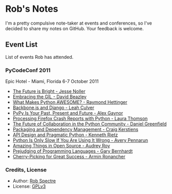 
# Rob's Notes

I'm a pretty compulsive note-taker at events and conferences, so I've decided to share my notes on GitHub.  Your feedback is welcome.


## Event List

List of events Rob has attended.


### PyCodeConf 2011

Epic Hotel -  Miami, Florida
6-7 October 2011

* [The Future is Bright - Jesse Noller](https://github.com/RobSpectre/Notes/blob/master/PyCodeConf%202011/the_future_is_bright-jesse_noller.md)
* [Embracing the GIL - David Beazley](https://github.com/RobSpectre/Notes/blob/master/PyCodeConf%202011/embracing_the_global_interpreter_lock-david_beazley.md)
* [What Makes Python AWESOME? - Raymond Hettinger](https://github.com/RobSpectre/Notes/blob/master/PyCodeConf%202011/what_makes_python_awesome-raymond_hettinger.md)
* [Backbone.js and Django - Leah Culver](https://github.com/RobSpectre/Notes/blob/master/PyCodeConf%202011/backbone_and_django-leah_culver.md)
* [PyPy Is Your Past, Present and Future - Alex Gaynor](https://github.com/RobSpectre/Notes/blob/master/PyCodeConf%202011/pypy_is_your_past_present_and_future-alex_gaynor.md)
* [Processing Firefox Crash Reports with Python - Laura Thomson](https://github.com/RobSpectre/Notes/blob/master/PyCodeConf%202011/processing_firefox_crash_reports_with_python-laura_thomson.md)
* [The Future of Collaboration in the Python Community - Daniel Greenfield](https://github.com/RobSpectre/Notes/blob/master/PyCodeConf%202011/the_future_of_collaboration_in_python-daniel_greenfield.md)
* [Packaging and Dependency Management - Craig Kerstiens](https://github.com/RobSpectre/Notes/blob/master/PyCodeConf%202011/packaging_and_dependency_management-craig_kerstiens.md)
* [API Design and Pragmatic Python - Kenneth Rietz](https://github.com/RobSpectre/Notes/blob/master/PyCodeConf%202011/api_design_and_pragmatic_python-kenneth_reitz.md)
* [Python Is Only Slow If You Are Using It Wrong - Avery Pennarun](https://github.com/RobSpectre/Notes/blob/master/PyCodeConf%202011/python_is_only_slow_if_you_use_it_wrong-avery_pennarun.md)
* [Amazing Things in Open Source - Audrey Roy](https://github.com/RobSpectre/Notes/blob/master/PyCodeConf%202011/amazing_things_in_open_source-audrey_roy.md)
* [Prejudging of Programming Languages - Gary Bernhardt](https://github.com/RobSpectre/Notes/blob/master/PyCodeConf%202011/prejudging_of_programming_languages-gary_bernhardt.md)
* [Cherry-Picking for Great Success - Armin Ronancher](https://github.com/RobSpectre/Notes/blob/master/PyCodeConf%202011/cherry-picking_for_great_success-armin_ronancher.md)


### Credits, License

* Author: [Rob Spectre](http://www.brooklynhacker.com)
* License: [GPLv3](http://gplv3.fsf.org/)
